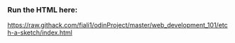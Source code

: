 ### Run the HTML here:
https://raw.githack.com/fiali1/odinProject/master/web_development_101/etch-a-sketch/index.html
